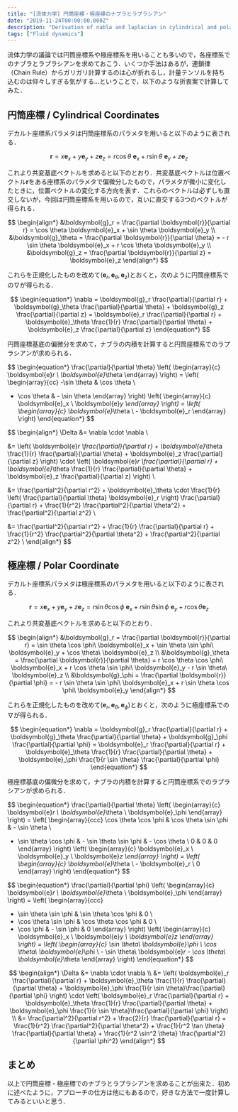 ```yaml
---
title: "[流体力学] 円筒座標・極座標のナブラとラプラシアン"
date: "2019-11-24T00:00:00.000Z"
description: "Derivation of nabla and laplacian in cylindrical and polar coordinates"
tags: ["Fluid dynamics"]
---
```


流体力学の議論では円筒座標系や極座標系を用いることも多いので，各座標系でのナブラとラプラシアンを求めておこう．いくつか手法はあるが，連鎖律（Chain Rule）からガリガリ計算するのは心が折れるし，計量テンソルを持ち込むのは仰々しすぎる気がする...ということで，以下のような折衷案で計算してみた．

## 円筒座標 / Cylindrical Coordinates

デカルト座標系パラメタは円筒座標系のパラメタを用いると以下のように表される．

$$
\begin{equation*}
\boldsymbol{r} = x \boldsymbol{e}_x + y \boldsymbol{e}_y + z \boldsymbol{e}_z
= r \cos \theta\ \boldsymbol{e}_x + r \sin \theta\ \boldsymbol{e}_y + z \boldsymbol{e}_z
\end{equation*}
$$

これより共変基底ベクトルを求めると以下のとおり．共変基底ベクトルは位置ベクトル$\boldsymbol{r}$をある座標系のパラメタで偏微分したもので，パラメタが微小に変化したときに，位置ベクトルの変化する方向を表す．これらのベクトルは必ずしも直交しないが，今回は円筒座標系を用いるので，互いに直交する3つのベクトルが得られる．

$$
\begin{align*}
&\boldsymbol{g}_r = \frac{\partial \boldsymbol{r}}{\partial r} = \cos \theta \boldsymbol{e}_x + \sin \theta \boldsymbol{e}_y \\
&\boldsymbol{g}_\theta = \frac{\partial \boldsymbol{r}}{\partial \theta} = - r \sin \theta \boldsymbol{e}_x + r \cos \theta \boldsymbol{e}_y \\
&\boldsymbol{g}_z = \frac{\partial \boldsymbol{r}}{\partial z} = \boldsymbol{e}_z
\end{align*}
$$

これらを正規化したものを改めて$(\boldsymbol{e}_r, \boldsymbol{e}_\theta, \boldsymbol{e}_z)$とおくと，次のように円筒座標系での$\nabla$が得られる．

$$
\begin{equation*}
\nabla = \boldsymbol{g}_r \frac{\partial}{\partial r} + \boldsymbol{g}_\theta \frac{\partial}{\partial \theta} + \boldsymbol{g}_z \frac{\partial}{\partial z}
= \boldsymbol{e}_r \frac{\partial}{\partial r} + \boldsymbol{e}_\theta \frac{1}{r} \frac{\partial}{\partial \theta} + \boldsymbol{e}_z \frac{\partial}{\partial z}
\end{equation*}
$$

円筒座標基底の偏微分を求めて，ナブラの内積を計算すると円筒座標系でのラプラシアンが求められる．

$$
\begin{equation*}
\frac{\partial}{\partial \theta} \left( \begin{array}{c}
\boldsymbol{e}_r \\ \boldsymbol{e}_\theta
\end{array} \right) =
\left( \begin{array}{cc}
-\sin \theta & \cos \theta \\
- \cos \theta & - \sin \theta
\end{array} \right)
\left( \begin{array}{c}
\boldsymbol{e}_x \\ \boldsymbol{e}_y
\end{array} \right) =
\left( \begin{array}{c}
\boldsymbol{e}_\theta \\ - \boldsymbol{e}_r
\end{array} \right)
\end{equation*}
$$

$$
\begin{align*}
\Delta &= \nabla \cdot \nabla \\

&= \left( \boldsymbol{e}_r \frac{\partial}{\partial r} + \boldsymbol{e}_\theta \frac{1}{r} \frac{\partial}{\partial \theta} + \boldsymbol{e}_z \frac{\partial}{\partial z} \right) \cdot \left( \boldsymbol{e}_r \frac{\partial}{\partial r} + \boldsymbol{e}_\theta \frac{1}{r} \frac{\partial}{\partial \theta} + \boldsymbol{e}_z \frac{\partial}{\partial z} \right) \\

&= \frac{\partial^2}{\partial r^2} + \boldsymbol{e}_\theta \cdot \frac{1}{r} \left( \frac{\partial}{\partial \theta} \boldsymbol{e}_r \right) \frac{\partial}{\partial r} + \frac{1}{r^2} \frac{\partial^2}{\partial \theta^2} + \frac{\partial^2}{\partial z^2} \\

&= \frac{\partial^2}{\partial r^2} + \frac{1}{r} \frac{\partial}{\partial r} + \frac{1}{r^2} \frac{\partial^2}{\partial \theta^2} + \frac{\partial^2}{\partial z^2} \\
\end{align*}
$$

## 極座標 / Polar Coordinate

デカルト座標系パラメタは極座標系のパラメタを用いると以下のように表される．

$$
\begin{equation*}
\boldsymbol{r} = x \boldsymbol{e}_x + y \boldsymbol{e}_y + z \boldsymbol{e}_z
= r \sin \theta \cos \phi\ \boldsymbol{e}_x + r \sin \theta \sin \phi\ \boldsymbol{e}_y + r \cos \theta \boldsymbol{e}_z
\end{equation*}
$$

これより共変基底ベクトルを求めると以下のとおり．

$$
\begin{align*}
&\boldsymbol{g}_r = \frac{\partial \boldsymbol{r}}{\partial r} = \sin \theta \cos \phi\ \boldsymbol{e}_x + \sin \theta \sin \phi\ \boldsymbol{e}_y + \cos \theta\ \boldsymbol{e}_z \\
&\boldsymbol{g}_\theta = \frac{\partial \boldsymbol{r}}{\partial \theta} = r \cos \theta \cos \phi\ \boldsymbol{e}_x + r \cos \theta \sin \phi\ \boldsymbol{e}_y - r \sin \theta\ \boldsymbol{e}_z \\
&\boldsymbol{g}_\phi = \frac{\partial \boldsymbol{r}}{\partial \phi} = - r \sin \theta \sin \phi\ \boldsymbol{e}_x + r \sin \theta \cos \phi\ \boldsymbol{e}_y
\end{align*}
$$

これらを正規化したものを改めて$(\boldsymbol{e}_r, \boldsymbol{e}_{\theta}, \boldsymbol{e}_{\phi})$とおくと，次のように極座標系での$\nabla$が得られる．

$$
\begin{equation*}
\nabla = \boldsymbol{g}_r \frac{\partial}{\partial r} + \boldsymbol{g}_\theta \frac{\partial}{\partial \theta} + \boldsymbol{g}_\phi \frac{\partial}{\partial \phi}
= \boldsymbol{e}_r \frac{\partial}{\partial r} + \boldsymbol{e}_\theta \frac{1}{r} \frac{\partial}{\partial \theta} + \boldsymbol{e}_\phi \frac{1}{r \sin \theta} \frac{\partial}{\partial \phi}
\end{equation*}
$$

極座標基底の偏微分を求めて，ナブラの内積を計算すると円筒座標系でのラプラシアンが求められる．

$$
\begin{equation*}
\frac{\partial}{\partial \theta} \left( \begin{array}{c}
\boldsymbol{e}_r \\ \boldsymbol{e}_\theta \\ \boldsymbol{e}_\phi
\end{array} \right) =
\left( \begin{array}{ccc}
\cos \theta \cos \phi & \cos \theta \sin \phi & - \sin \theta \\
- \sin \theta \cos \phi & - \sin \theta \sin \phi & - \cos \theta \\
0 & 0 & 0
\end{array} \right)
\left( \begin{array}{c}
\boldsymbol{e}_x \\ \boldsymbol{e}_y \\ \boldsymbol{e}_z
\end{array} \right) =
\left( \begin{array}{c}
\boldsymbol{e}_\theta \\ - \boldsymbol{e}_r \\ 0
\end{array} \right)
\end{equation*}
$$

$$
\begin{equation*}
\frac{\partial}{\partial \phi} \left( \begin{array}{c}
\boldsymbol{e}_r \\ \boldsymbol{e}_\theta \\ \boldsymbol{e}_\phi
\end{array} \right) =
\left( \begin{array}{ccc}
- \sin \theta \sin \phi & \sin \theta \cos \phi & 0 \\
- \cos \theta \sin \phi & \cos \theta \cos \phi & 0 \\
- \cos \phi & - \sin \phi & 0
\end{array} \right)
\left( \begin{array}{c}
\boldsymbol{e}_x \\ \boldsymbol{e}_y \\ \boldsymbol{e}_z
\end{array} \right) =
\left( \begin{array}{c}
\sin \theta\ \boldsymbol{e}_\phi \\ \cos \theta\ \boldsymbol{e}_\phi \\ - \sin \theta\ \boldsymbol{e}_r - \cos \theta\ \boldsymbol{e}_\theta
\end{array} \right)
\end{equation*}
$$

$$
\begin{align*}
\Delta &= \nabla \cdot \nabla \\
&= \left( \boldsymbol{e}_r \frac{\partial}{\partial r} + \boldsymbol{e}_\theta \frac{1}{r} \frac{\partial}{\partial \theta} + \boldsymbol{e}_\phi \frac{1}{r \sin \theta}\frac{\partial}{\partial \phi} \right) \cdot \left( \boldsymbol{e}_r \frac{\partial}{\partial r} + \boldsymbol{e}_\theta \frac{1}{r} \frac{\partial}{\partial \theta} + \boldsymbol{e}_\phi \frac{1}{r \sin \theta}\frac{\partial}{\partial \phi} \right) \\
&= \frac{\partial^2}{\partial r^2} + \frac{2}{r} \frac{\partial}{\partial r} + \frac{1}{r^2} \frac{\partial^2}{\partial \theta^2} + \frac{1}{r^2 \tan \theta} \frac{\partial}{\partial \theta} + \frac{1}{r^2 \sin^2 \theta} \frac{\partial^2}{\partial \phi^2}
\end{align*}
$$

## まとめ

以上で円筒座標・極座標でのナブラとラプラシアンを求めることが出来た．初めに述べたように，アプローチの仕方は他にもあるので，好きな方法で一度計算してみるといいと思う．